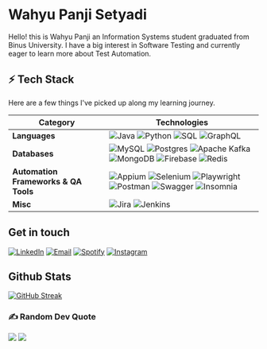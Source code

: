 # Wahyu Panji Setyadi
Hello! this is Wahyu Panji an Information Systems student graduated from Binus University. I have a big interest in Software Testing and currently eager to learn more about Test Automation. 

## ⚡ Tech Stack
Here are a few things I've picked up along my learning journey.

| **Category** | **Technologies** |
| - | - |
**Languages**| ![Java](https://img.shields.io/badge/Java-ED8B00?style=for-the-badge&logo=openjdk&logoColor=white) ![Python](https://img.shields.io/badge/Python-FFD43B?style=for-the-badge&logo=python&logoColor=blue) ![SQL](https://img.shields.io/badge/SQL-005C84?style=for-the-badge&logo=mysql&logoColor=white) ![GraphQL](https://img.shields.io/badge/-GraphQL-E10098?style=for-the-badge&logo=graphql&logoColor=white)
 **Databases**| ![MySQL](https://img.shields.io/badge/mysql-%2300000f.svg?style=for-the-badge&logo=mysql&logoColor=white) ![Postgres](https://img.shields.io/badge/postgres-%23316192.svg?style=for-the-badge&logo=postgresql&logoColor=white) ![Apache Kafka](https://img.shields.io/badge/Apache%20Kafka-000?style=for-the-badge&logo=apachekafka) ![MongoDB](https://img.shields.io/badge/MongoDB-%234ea94b.svg?style=for-the-badge&logo=mongodb&logoColor=white) ![Firebase](https://img.shields.io/badge/Firebase-039BE5?style=for-the-badge&logo=Firebase&logoColor=white) ![Redis](https://img.shields.io/badge/redis-%23DD0031.svg?style=for-the-badge&logo=redis&logoColor=white)
**Automation Frameworks & QA Tools**|![Appium](https://img.shields.io/badge/Appium-7e56c2?style=for-the-badge&logo=Appium&logoColor=white) ![Selenium](https://img.shields.io/badge/Selenium-43B02A?style=for-the-badge&logo=Selenium&logoColor=white) ![Playwright](https://img.shields.io/badge/Playwright-2EAD33?style=for-the-badge&logo=playwright&logoColor=white) ![Postman](https://img.shields.io/badge/Postman-FF6C37?style=for-the-badge&logo=postman&logoColor=white) ![Swagger](https://img.shields.io/badge/-Swagger-%23Clojure?style=for-the-badge&logo=swagger&logoColor=white) ![Insomnia](https://img.shields.io/badge/Insomnia-black?style=for-the-badge&logo=insomnia&logoColor=5849BE)
**Misc**|![Jira](https://img.shields.io/badge/Jira-0052CC?style=for-the-badge&logo=Jira&logoColor=white) ![Jenkins](https://img.shields.io/badge/Jenkins-D24939?style=for-the-badge&logo=Jenkins&logoColor=white) 

## Get in touch
[![LinkedIn](https://img.shields.io/badge/LinkedIn-000?style=flat&logoColor=blue&logo=linkedin)](https://www.linkedin.com/in/wahyu-setyadi/)
[![Email](https://img.shields.io/badge/Email-000?style=flat&logo=gmail)](mailto:wahyupanji240@gmail.com)
[![Spotify](https://img.shields.io/badge/Spotify-000?&style=flat&logo=spotify)](https://open.spotify.com/user/luci02tggquxza2jltjn0oexg)
[![Instagram](https://img.shields.io/badge/Instagram-%23E4405F.svg?logo=Instagram&logoColor=white)](https://instagram.com/wahyusername24)

## Github Stats
[![GitHub Streak](https://git-hub-streak-stats.vercel.app?user=wahyusername24)](https://git.io/streak-stats)

### ✍️ Random Dev Quote
![](https://quotes-github-readme.vercel.app/api?type=horizontal&theme=radical)
[![](https://visitcount.itsvg.in/api?id=wahyusername24&icon=0&color=0)](https://visitcount.itsvg.in)
